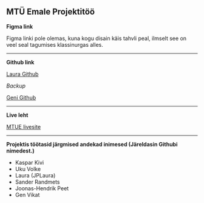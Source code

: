 ## MTÜ Emale Projektitöö

**Figma link**

Figma linki pole olemas, kuna kogu disain käis tahvli peal, ilmselt see on veel seal tagumises klassinurgas alles.

---------------------------

**Github link**

[Laura Github](https://github.com/JPLaura/MTUE)

*Backup*

[Geni Github](https://github.com/vikatgen/MTUE)

---------------------------

**Live leht**

[MTUE livesite](https://mtue.netlify.com/)

---------------------------

**Projektis töötasid järgmised andekad inimesed (Järeldasin Githubi nimedest.)**

* Kaspar Kivi
* Uku Volke
* Laura (JPLaura)
* Sander Randmets
* Joonas-Hendrik Peet
* Gen Vikat



